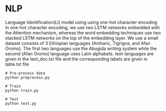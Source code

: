 # NLP
Language Identification(LI) model  using using one-hot character encoding 
  In one-hot character encoding, we use two LSTM networks embedded with the Attention mechanism, whereas the word embedding techniques use two stacked LSTM networks on the top of the embedding layer.
 We use a small dataset consists of 3 Ethiopian languages (Amharic, Tigrigna, and Afan Oromo). The first two languages use the Abugida writing system while the second (Afan Oromo) language uses Latin alphabets.
  text-languages are given in the text_doc.txt file and the corresponding labels are given in lable.txt file

```
# Pre-process data
python preprocess.py

# Train
python train.py

# Test
python test.py
```



